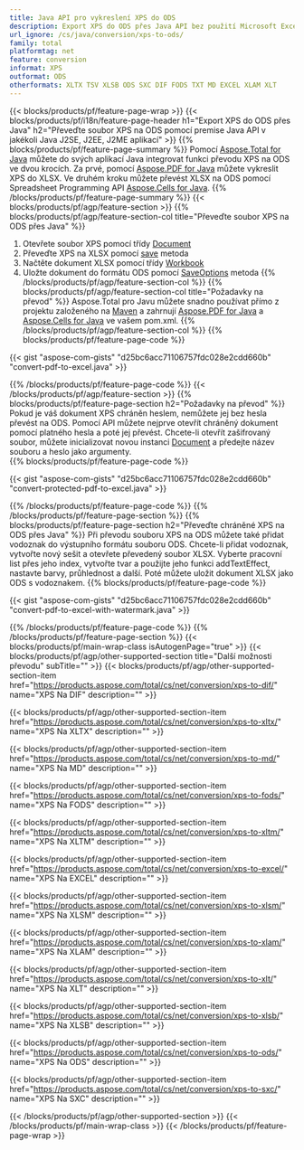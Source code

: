 ```yaml
---
title: Java API pro vykreslení XPS do ODS
description: Export XPS do ODS přes Java API bez použití Microsoft Excel nebo Adobe Reader
url_ignore: /cs/java/conversion/xps-to-ods/
family: total
platformtag: net
feature: conversion
informat: XPS
outformat: ODS
otherformats: XLTX TSV XLSB ODS SXC DIF FODS TXT MD EXCEL XLAM XLT
---
```

{{< blocks/products/pf/feature-page-wrap >}}
{{< blocks/products/pf/i18n/feature-page-header h1="Export XPS do ODS přes Java" h2="Převeďte soubor XPS na ODS pomocí premise Java API v jakékoli Java J2SE, J2EE, J2ME aplikací" >}}
{{% blocks/products/pf/feature-page-summary %}}
Pomocí [Aspose.Total for Java](https://products.aspose.com/total/java/) můžete do svých aplikací Java integrovat funkci převodu XPS na ODS ve dvou krocích. Za prvé, pomocí [Aspose.PDF for Java](https://products.aspose.com/pdf/java/) můžete vykreslit XPS do XLSX. Ve druhém kroku můžete převést XLSX na ODS pomocí Spreadsheet Programming API [Aspose.Cells for Java](https://products.aspose.com/cells/java/).
{{% /blocks/products/pf/feature-page-summary  %}}
{{< blocks/products/pf/agp/feature-section >}}
{{% blocks/products/pf/agp/feature-section-col title="Převeďte soubor XPS na ODS přes Java" %}}
1. Otevřete soubor XPS pomocí třídy [Document](https://reference.aspose.com/pdf/java/com.aspose.pdf/Document)
2. Převeďte XPS na XLSX pomocí [save](https://reference.aspose.com/pdf/java/com.aspose.pdf/Document#save-java.lang.String-com.aspose.pdf.SaveOptions- ) metoda
3. Načtěte dokument XLSX pomocí třídy [Workbook](https://reference.aspose.com/cells/java/com.aspose.cells/Workbook)
4. Uložte dokument do formátu ODS pomocí [SaveOptions](https://reference.aspose.com/cells/java/com.aspose.cells/workbook#save(java.lang.String,%20com.aspose.cells.SaveOptions)) metoda
{{% /blocks/products/pf/agp/feature-section-col %}}
{{% blocks/products/pf/agp/feature-section-col title="Požadavky na převod" %}}
Aspose.Total pro Javu můžete snadno používat přímo z projektu založeného na [Maven](https://repository.aspose.com/webapp/#/artifacts/browse/tree/General/repo/com/aspose/aspose-total) a zahrnují [Aspose.PDF for Java](https://docs.aspose.com/pdf/java/installation/) a [Aspose.Cells for Java](https://docs.aspose.com/cells/java/installation/) ve vašem pom.xml.
{{% /blocks/products/pf/agp/feature-section-col %}}
{{% blocks/products/pf/feature-page-code %}}

{{< gist "aspose-com-gists" "d25bc6acc71106757fdc028e2cdd660b" "convert-pdf-to-excel.java" >}}


{{% /blocks/products/pf/feature-page-code %}}
{{< /blocks/products/pf/agp/feature-section >}}
{{% blocks/products/pf/feature-page-section  h2="Požadavky na převod" %}}
Pokud je váš dokument XPS chráněn heslem, nemůžete jej bez hesla převést na ODS. Pomocí API můžete nejprve otevřít chráněný dokument pomocí platného hesla a poté jej převést. Chcete-li otevřít zašifrovaný soubor, můžete inicializovat novou instanci [Document](https://reference.aspose.com/pdf/java/com.aspose.pdf/Document#Document-java.lang.String-java.lang.String-) a předejte název souboru a heslo jako argumenty.  
{{% blocks/products/pf/feature-page-code %}}

{{< gist "aspose-com-gists" "d25bc6acc71106757fdc028e2cdd660b" "convert-protected-pdf-to-excel.java" >}}

{{% /blocks/products/pf/feature-page-code  %}}
{{% /blocks/products/pf/feature-page-section %}}
{{% blocks/products/pf/feature-page-section  h2="Převeďte chráněné XPS na ODS přes Java" %}}
Při převodu souboru XPS na ODS můžete také přidat vodoznak do výstupního formátu souboru ODS. Chcete-li přidat vodoznak, vytvořte nový sešit a otevřete převedený soubor XLSX. Vyberte pracovní list přes jeho index, vytvořte tvar a použijte jeho funkci addTextEffect, nastavte barvy, průhlednost a další. Poté můžete uložit dokument XLSX jako ODS s vodoznakem. 
{{% blocks/products/pf/feature-page-code %}}

{{< gist "aspose-com-gists" "d25bc6acc71106757fdc028e2cdd660b" "convert-pdf-to-excel-with-watermark.java" >}}

{{% /blocks/products/pf/feature-page-code  %}}
{{% /blocks/products/pf/feature-page-section %}}
{{< blocks/products/pf/main-wrap-class isAutogenPage="true" >}}
{{< blocks/products/pf/agp/other-supported-section title="Další možnosti převodu" subTitle="" >}}
{{< blocks/products/pf/agp/other-supported-section-item href="https://products.aspose.com/total/cs/net/conversion/xps-to-dif/" name="XPS Na DIF" description="" >}}

{{< blocks/products/pf/agp/other-supported-section-item href="https://products.aspose.com/total/cs/net/conversion/xps-to-xltx/" name="XPS Na XLTX" description="" >}}

{{< blocks/products/pf/agp/other-supported-section-item href="https://products.aspose.com/total/cs/net/conversion/xps-to-md/" name="XPS Na MD" description="" >}}

{{< blocks/products/pf/agp/other-supported-section-item href="https://products.aspose.com/total/cs/net/conversion/xps-to-fods/" name="XPS Na FODS" description="" >}}

{{< blocks/products/pf/agp/other-supported-section-item href="https://products.aspose.com/total/cs/net/conversion/xps-to-xltm/" name="XPS Na XLTM" description="" >}}

{{< blocks/products/pf/agp/other-supported-section-item href="https://products.aspose.com/total/cs/net/conversion/xps-to-excel/" name="XPS Na EXCEL" description="" >}}

{{< blocks/products/pf/agp/other-supported-section-item href="https://products.aspose.com/total/cs/net/conversion/xps-to-xlsm/" name="XPS Na XLSM" description="" >}}

{{< blocks/products/pf/agp/other-supported-section-item href="https://products.aspose.com/total/cs/net/conversion/xps-to-xlam/" name="XPS Na XLAM" description="" >}}

{{< blocks/products/pf/agp/other-supported-section-item href="https://products.aspose.com/total/cs/net/conversion/xps-to-xlt/" name="XPS Na XLT" description="" >}}

{{< blocks/products/pf/agp/other-supported-section-item href="https://products.aspose.com/total/cs/net/conversion/xps-to-xlsb/" name="XPS Na XLSB" description="" >}}

{{< blocks/products/pf/agp/other-supported-section-item href="https://products.aspose.com/total/cs/net/conversion/xps-to-ods/" name="XPS Na ODS" description="" >}}

{{< blocks/products/pf/agp/other-supported-section-item href="https://products.aspose.com/total/cs/net/conversion/xps-to-sxc/" name="XPS Na SXC" description="" >}}


{{< /blocks/products/pf/agp/other-supported-section >}}
{{< /blocks/products/pf/main-wrap-class >}}
{{< /blocks/products/pf/feature-page-wrap >}}